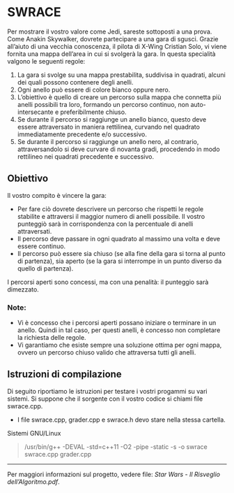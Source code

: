 # SWRACE
Per mostrare il vostro valore come Jedi, sareste sottoposti a una prova. Come Anakin Skywalker, dovrete partecipare a una gara di sgusci. Grazie all’aiuto di una vecchia conoscenza, il pilota di X-Wing Cristian Solo, vi viene fornita una mappa dell’area in cui si svolgerà la gara.
In questa specialità valgono le seguenti regole:
  1. La gara si svolge su una mappa prestabilita, suddivisa in quadrati, alcuni dei quali possono contenere degli anelli.
  2. Ogni anello può essere di colore bianco oppure nero.
  3. L’obiettivo è quello di creare un percorso sulla mappa che connetta più anelli possibili tra loro, formando un percorso continuo, non auto-intersecante e preferibilmente chiuso.
  4. Se durante il percorso si raggiunge un anello bianco, questo deve essere attraversato in maniera rettilinea, curvando nel quadrato immediatamente precedente e/o successivo.
  5. Se durante il percorso si raggiunge un anello nero, al contrario, attraversandolo si deve curvare di novanta gradi, procedendo in modo rettilineo nei quadrati precedente e successivo.

## Obiettivo
Il vostro compito è vincere la gara:
  - Per fare ciò dovrete descrivere un percorso che rispetti le regole stabilite e attraversi il maggior numero di anelli possibile. Il vostro punteggiò sarà in corrispondenza con la percentuale di anelli attraversati.
  - Il percorso deve passare in ogni quadrato al massimo una volta e deve essere continuo.
  - Il percorso può essere sia chiuso (se alla fine della gara si torna al punto di partenza), sia aperto (se la gara si interrompe in un punto diverso da quello di partenza).

I percorsi aperti sono concessi, ma con una penalità: il punteggio sarà dimezzato.

### Note:
  - Vi è concesso che i percorsi aperti possano iniziare o terminare in un anello. Quindi in tal caso, per questi anelli, è concesso non completare la richiesta delle regole.
  - Vi garantiamo che esiste sempre una soluzione ottima per ogni mappa, ovvero un percorso chiuso valido che attraversa tutti gli anelli.

## Istruzioni di compilazione
Di seguito riportiamo le istruzioni per testare i vostri progammi su vari sistemi. Si suppone che il sorgente con il vostro codice si chiami file swrace.cpp.
- I file swrace.cpp, grader.cpp e swrace.h devo stare nella stessa cartella.

Sistemi GNU/Linux 
> /usr/bin/g++ -DEVAL -std=c++11 -O2 -pipe -static -s -o swrace swrace.cpp grader.cpp

---
Per maggiori informazioni sul progetto, vedere file: *Star Wars - Il Risveglio dell’Algoritmo.pdf*.
